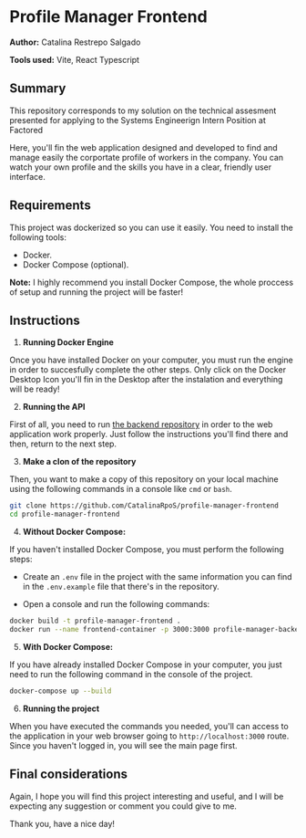 # Profile Manager Frontend

**Author:** Catalina Restrepo Salgado

**Tools used:** Vite, React Typescript

## Summary

This repository corresponds to my solution on the technical assesment presented for applying to the Systems Engineerign Intern Position at Factored

Here, you'll fin the web application designed and developed to find and manage easily the corportate profile of workers in the company. You can watch your own profile and the skills you have in a clear, friendly user interface.

## Requirements

This project was dockerized so you can use it easily. You need to install the following tools:

- Docker.
- Docker Compose (optional).

**Note:** I highly recommend you install Docker Compose, the whole proccess of setup and running the project will be faster!

## Instructions

1. **Running Docker Engine**

Once you have installed Docker on your computer, you must run the engine in order to succesfully complete the other steps. Only click on the Docker Desktop Icon you'll fin in the Desktop after the instalation and everything will be ready!

2. **Running the API**

First of all, you need to run [the backend repository](https://github.com/CatalinaRpoS/profile-manager-backend) in order to the web application work properly. Just follow the instructions you'll find there and then, return to the next step.

3. **Make a clon of the repository**

Then, you want to make a copy of this repository on your local machine using the following commands in a console like `cmd` or `bash`.

```bash
git clone https://github.com/CatalinaRpoS/profile-manager-frontend
cd profile-manager-frontend
```

4. **Without Docker Compose:**

If you haven't installed Docker Compose, you must perform the following steps:

- Create an `.env` file in the project with the same information you can find in the `.env.example` file that there's in the repository.

- Open a console and run the following commands:

```bash
docker build -t profile-manager-frontend .
docker run --name frontend-container -p 3000:3000 profile-manager-backend
```

5. **With Docker Compose:**

If you have already installed Docker Compose in your computer, you just need to run the following command in the console of the project.

```bash
docker-compose up --build
```

6. **Running the project**

When you have executed the commands you needed, you'll can access to the application in your web browser going to `http://localhost:3000` route. Since you haven't logged in, you will see the main page first.

## Final considerations

Again, I hope you will find this project interesting and useful, and I will be expecting any suggestion or comment you could give to me.

Thank you, have a nice day!
